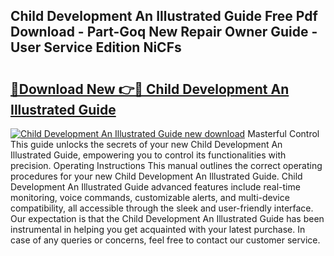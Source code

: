 ## Child Development An Illustrated Guide Free Pdf Download - Part-Goq New Repair Owner Guide - User Service Edition NiCFs

# <h2><a href="http://bc64660.oget.top/?id=Child+Development+An+Illustrated+Guide">🔗Download New 👉🔴 Child Development An Illustrated Guide</a></h2>

[![Child Development An Illustrated Guide new download](https://i.imgur.com/5g1atiW.png)](http://bc64660.oget.top/?id=Child+Development+An+Illustrated+Guide)
Masterful Control This guide unlocks the secrets of your new Child Development An Illustrated Guide, empowering you to control its functionalities with precision. Operating Instructions This manual outlines the correct operating procedures for your new Child Development An Illustrated Guide. Child Development An Illustrated Guide advanced features include real-time monitoring, voice commands, customizable alerts, and multi-device compatibility, all accessible through the sleek and user-friendly interface. Our expectation is that the Child Development An Illustrated Guide has been instrumental in helping you get acquainted with your latest purchase. In case of any queries or concerns, feel free to contact our customer service.
